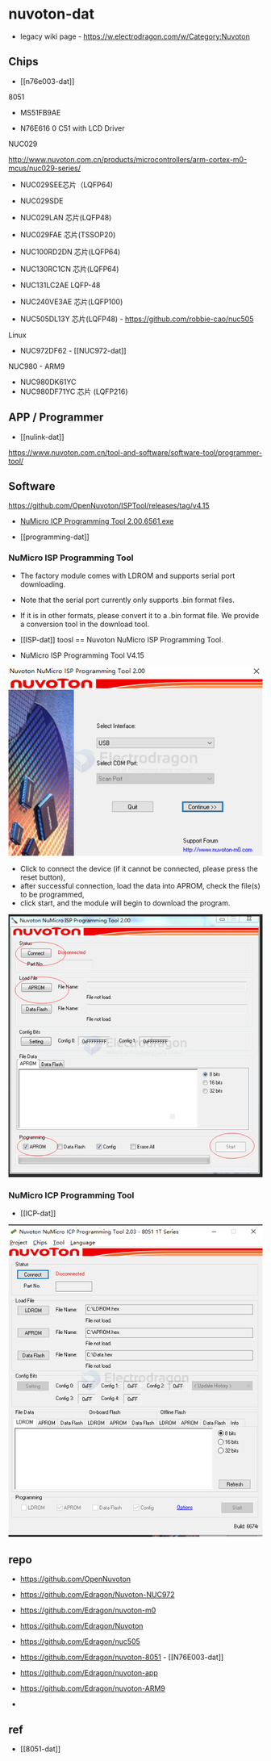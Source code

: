 
# nuvoton-dat

- legacy wiki page - https://w.electrodragon.com/w/Category:Nuvoton




## Chips 

- [[n76e003-dat]]


8051
* MS51FB9AE


* N76E616 0 C51 with LCD Driver

NUC029 

http://www.nuvoton.com.cn/products/microcontrollers/arm-cortex-m0-mcus/nuc029-series/

* NUC029SEE芯片（LQFP64)
* NUC029SDE
* NUC029LAN 芯片(LQFP48)
* NUC029FAE 芯片(TSSOP20)


* NUC100RD2DN 芯片(LQFP64)

* NUC130RC1CN 芯片(LQFP64)
* NUC131LC2AE LQFP-48

* NUC240VE3AE 芯片(LQFP100)

* NUC505DL13Y 芯片(LQFP48) - https://github.com/robbie-cao/nuc505


Linux
* NUC972DF62 - [[NUC972-dat]]

NUC980 - ARM9
* NUC980DK61YC
* NUC980DF71YC 芯片 (LQFP216)

## APP / Programmer 

- [[nulink-dat]]


https://www.nuvoton.com.cn/tool-and-software/software-tool/programmer-tool/


## Software 


https://github.com/OpenNuvoton/ISPTool/releases/tag/v4.15

- [NuMicro ICP Programming Tool 2.00.6561.exe](https://electrodragon.com/NuMicro_ICP_Programming_Tool_V2.00.6561.zip)

- [[programming-dat]]

### NuMicro ISP Programming Tool

- The factory module comes with LDROM and supports serial port downloading. 
- Note that the serial port currently only supports .bin format files. 
- If it is in other formats, please convert it to a .bin format file. We provide a conversion tool in the download tool. 


- [[ISP-dat]] toosl == Nuvoton NuMicro ISP Programming Tool.

- NuMicro ISP Programming Tool V4.15

![](2025-05-16-17-10-40.png)

- Click to connect the device (if it cannot be connected, please press the reset button), 
- after successful connection, load the data into APROM, check the file(s) to be programmed, 
- click start, and the module will begin to download the program.

![](2025-05-16-17-11-38.png)




### NuMicro ICP Programming Tool

- [[ICP-dat]]

![](2025-05-16-17-14-34.png)


## repo


- https://github.com/OpenNuvoton

- https://github.com/Edragon/Nuvoton-NUC972
- https://github.com/Edragon/nuvoton-m0
- https://github.com/Edragon/Nuvoton
- https://github.com/Edragon/nuc505
- https://github.com/Edragon/nuvoton-8051 - [[N76E003-dat]]
- https://github.com/Edragon/nuvoton-app
- https://github.com/Edragon/nuvoton-ARM9
- 
## ref 

- [[8051-dat]]

